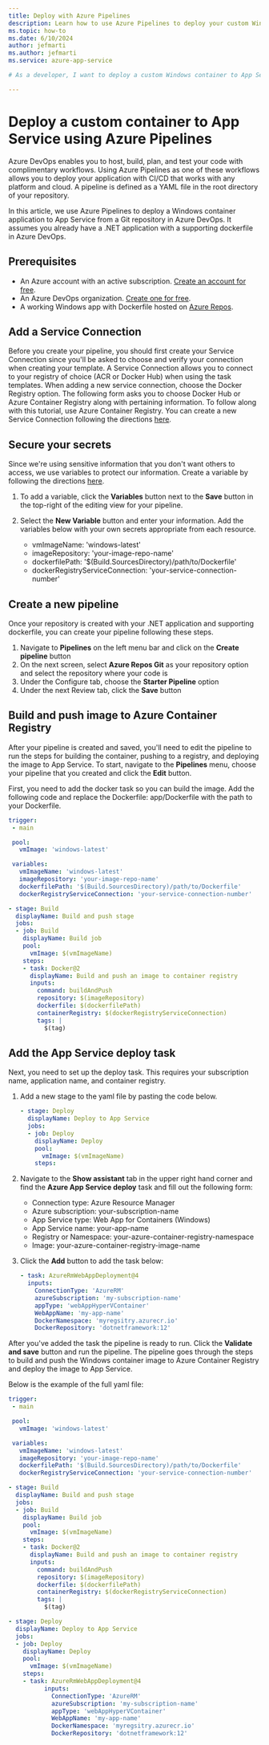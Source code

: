 ```yaml
---
title: Deploy with Azure Pipelines
description: Learn how to use Azure Pipelines to deploy your custom Windows container to App Service from a CI/CD pipeline.
ms.topic: how-to
ms.date: 6/10/2024
author: jefmarti
ms.author: jefmarti
ms.service: azure-app-service 

# As a developer, I want to deploy a custom Windows container to App Service from a CI/CD pipeline. 

---
```


# Deploy a custom container to App Service using Azure Pipelines

Azure DevOps enables you to host, build, plan, and test your code with complimentary workflows. Using Azure Pipelines as one of these workflows allows you to deploy your application with CI/CD that works with any platform and cloud. A pipeline is defined as a YAML file in the root directory of your repository.

In this article, we use Azure Pipelines to deploy a Windows container application to App Service from a Git repository in Azure DevOps. It assumes you already have a .NET application with a supporting dockerfile in Azure DevOps.

## Prerequisites

- An Azure account with an active subscription. [Create an account for free](https://azure.microsoft.com/pricing/purchase-options/azure-account?cid=msft_learn).
- An Azure DevOps organization. [Create one for free](/azure/devops/pipelines/get-started/pipelines-sign-up). 
- A working Windows app with Dockerfile hosted on [Azure Repos](https://docs.github.com/get-started/quickstart/create-a-repo). 

## Add a Service Connection
Before you create your pipeline, you should first create your Service Connection since you'll be asked to choose and verify your connection when creating your template. A Service Connection allows you to connect to your registry of choice (ACR or Docker Hub) when using the task templates. When adding a new service connection, choose the Docker Registry option. The following form asks you to choose Docker Hub or Azure Container Registry along with pertaining information. To follow along with this tutorial, use Azure Container Registry. You can create a new Service Connection following the directions [here](/azure/devops/pipelines/library/service-endpoints).

## Secure your secrets
Since we're using sensitive information that you don't want others to access, we use variables to protect our information. Create a variable by following the directions [here](/azure/devops/pipelines/process/variables).

1. To add a variable, click the **Variables** button next to the **Save** button in the top-right of the editing view for your pipeline. 
1. Select the **New Variable** button and enter your information. Add the variables below with your own secrets appropriate from each resource.

   - vmImageName: 'windows-latest'
   - imageRepository: 'your-image-repo-name'
   - dockerfilePath: '$(Build.SourcesDirectory)/path/to/Dockerfile'
   - dockerRegistryServiceConnection: 'your-service-connection-number'

## Create a new pipeline
Once your repository is created with your .NET application and supporting dockerfile, you can create your pipeline following these steps.

1. Navigate to **Pipelines** on the left menu bar and click on the **Create pipeline** button
1. On the next screen, select **Azure Repos Git** as your repository option and select the repository where your code is
1. Under the Configure tab, choose the **Starter Pipeline** option
1. Under the next Review tab, click the **Save** button

## Build and push image to Azure Container Registry

After your pipeline is created and saved, you'll need to edit the pipeline to run the steps for building the container, pushing to a registry, and deploying the image to App Service. To start, navigate to the **Pipelines** menu, choose your pipeline that you created and click the **Edit** button.

First, you need to add the docker task so you can build the image. Add the following code and replace the Dockerfile: app/Dockerfile with the path to your Dockerfile.

```yaml
trigger:
 - main

 pool:
   vmImage: 'windows-latest' 

 variables:
   vmImageName: 'windows-latest'
   imageRepository: 'your-image-repo-name'
   dockerfilePath: '$(Build.SourcesDirectory)/path/to/Dockerfile'
   dockerRegistryServiceConnection: 'your-service-connection-number'

- stage: Build
  displayName: Build and push stage
  jobs:  
  - job: Build
    displayName: Build job
    pool:
      vmImage: $(vmImageName)
    steps:
    - task: Docker@2
      displayName: Build and push an image to container registry
      inputs:
        command: buildAndPush
        repository: $(imageRepository)
        dockerfile: $(dockerfilePath)
        containerRegistry: $(dockerRegistryServiceConnection)
        tags: |
          $(tag)
```

## Add the App Service deploy task

Next, you need to set up the deploy task. This requires your subscription name, application name, and container registry. 

1. Add a new stage to the yaml file by pasting the code below.

   ```yaml
   - stage: Deploy
     displayName: Deploy to App Service
     jobs:
     - job: Deploy
       displayName: Deploy
       pool:
         vmImage: $(vmImageName)
       steps:
   ```

1. Navigate to the **Show assistant** tab in the upper right hand corner and find the **Azure App Service deploy** task and fill out the following form:

   - Connection type: Azure Resource Manager
   - Azure subscription: your-subscription-name
   - App Service type: Web App for Containers (Windows)
   - App Service name: your-app-name
   - Registry or Namespace: your-azure-container-registry-namespace
   - Image: your-azure-container-registry-image-name

1. Click the **Add** button to add the task below:

   ```yaml
   - task: AzureRmWebAppDeployment@4
     inputs:
       ConnectionType: 'AzureRM'
       azureSubscription: 'my-subscription-name'
       appType: 'webAppHyperVContainer'
       WebAppName: 'my-app-name'
       DockerNamespace: 'myregsitry.azurecr.io'
       DockerRepository: 'dotnetframework:12'
   ```

After you've added the task the pipeline is ready to run. Click the **Validate and save** button and run the pipeline. The pipeline goes through the steps to build and push the Windows container image to Azure Container Registry and deploy the image to App Service.

Below is the example of the full yaml file:

```yaml
trigger:
 - main

 pool:
   vmImage: 'windows-latest' 

 variables:
   vmImageName: 'windows-latest'
   imageRepository: 'your-image-repo-name'
   dockerfilePath: '$(Build.SourcesDirectory)/path/to/Dockerfile'
   dockerRegistryServiceConnection: 'your-service-connection-number'

- stage: Build
  displayName: Build and push stage
  jobs:  
  - job: Build
    displayName: Build job
    pool:
      vmImage: $(vmImageName)
    steps:
    - task: Docker@2
      displayName: Build and push an image to container registry
      inputs:
        command: buildAndPush
        repository: $(imageRepository)
        dockerfile: $(dockerfilePath)
        containerRegistry: $(dockerRegistryServiceConnection)
        tags: |
          $(tag)

- stage: Deploy
  displayName: Deploy to App Service
  jobs:
  - job: Deploy
    displayName: Deploy
    pool:
      vmImage: $(vmImageName)
    steps:
    - task: AzureRmWebAppDeployment@4
		  inputs:
		    ConnectionType: 'AzureRM'
		    azureSubscription: 'my-subscription-name'
		    appType: 'webAppHyperVContainer'
		    WebAppName: 'my-app-name'
		    DockerNamespace: 'myregsitry.azurecr.io'
		    DockerRepository: 'dotnetframework:12'
```
